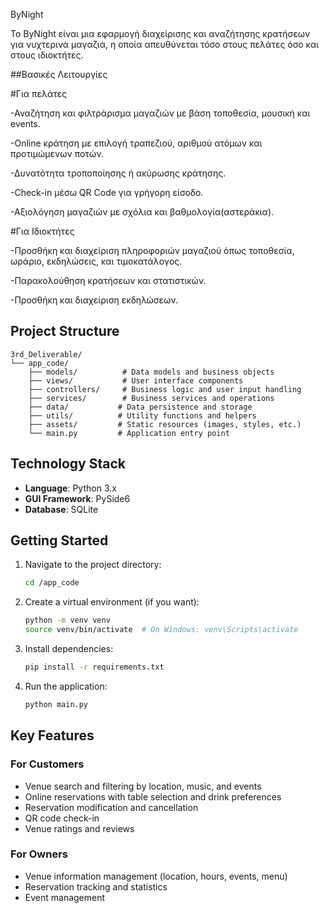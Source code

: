 ByNight

Το ByNight είναι μια εφαρμογή διαχείρισης και αναζήτησης κρατήσεων για νυχτερινά μαγαζιά, η οποία απευθύνεται τόσο στους πελάτες όσο και στους ιδιοκτήτες.

##Βασικές Λειτουργίες

#Για πελάτες

-Αναζήτηση και φιλτράρισμα μαγαζιών με βάση τοποθεσία, μουσική και events.

-Online κράτηση με επιλογή τραπεζιού, αριθμού ατόμων και προτιμώμενων ποτών.

-Δυνατότητα τροποποίησης ή ακύρωσης κράτησης.

-Check-in μέσω QR Code για γρήγορη είσοδο.

-Αξιολόγηση μαγαζιών με σχόλια και βαθμολογία(αστεράκια).


#Για Ιδιοκτήτες

-Προσθήκη και διαχείριση πληροφοριών μαγαζιού όπως τοποθεσία, ωράριο, εκδηλώσεις, και τιμοκατάλογος.

-Παρακολούθηση κρατήσεων και στατιστικών.

-Προσθήκη και διαχείριση εκδηλώσεων.

## Project Structure

```
3rd_Deliverable/
└── app_code/
    ├── models/          # Data models and business objects
    ├── views/           # User interface components
    ├── controllers/     # Business logic and user input handling
    ├── services/        # Business services and operations
    ├── data/           # Data persistence and storage
    ├── utils/          # Utility functions and helpers
    ├── assets/         # Static resources (images, styles, etc.)
    └── main.py         # Application entry point
```

## Technology Stack

- **Language**: Python 3.x
- **GUI Framework**: PySide6
- **Database**: SQLite

## Getting Started

1. Navigate to the project directory:
   ```bash
   cd /app_code
   ```

2. Create a virtual environment (if you want):
   ```bash
   python -m venv venv
   source venv/bin/activate  # On Windows: venv\Scripts\activate
   ```

3. Install dependencies:
   ```bash
   pip install -r requirements.txt
   ```

4. Run the application:
   ```bash
   python main.py
   ```

## Key Features

### For Customers
- Venue search and filtering by location, music, and events
- Online reservations with table selection and drink preferences
- Reservation modification and cancellation
- QR code check-in
- Venue ratings and reviews

### For Owners
- Venue information management (location, hours, events, menu)
- Reservation tracking and statistics
- Event management

